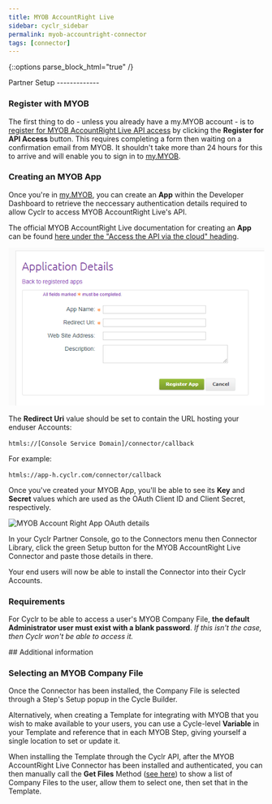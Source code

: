 ```yaml
---
title: MYOB AccountRight Live
sidebar: cyclr_sidebar
permalink: myob-accountright-connector
tags: [connector]
---
```

{::options parse_block_html="true" /}
<section class="card">
Partner Setup
-------------

### Register with MYOB

The first thing to do - unless you already have a my.MYOB account - is to [register for MYOB AccountRight Live API access](https://developer.myob.com/api/accountright/api-overview/getting-started/) by clicking the **Register for API Access** button.  This requires completing a form then waiting on a confirmation email from MYOB.  It shouldn't take more than 24 hours for this to arrive and will enable you to sign in to [my.MYOB](https://my.myob.com.au/Pages/Default.aspx).


### Creating an MYOB App

Once you're in [my.MYOB](https://my.myob.com.au/Pages/Default.aspx), you can create an **App** within the Developer Dashboard to retrieve the neccessary authentication details required to allow Cyclr to access MYOB AccountRight Live's API.

The official MYOB AccountRight Live documentation for creating an **App** can be found [here under the "Access the API via the cloud" heading](https://developer.myob.com/api/accountright/api-overview/getting-started/).

![MYOB Account Right App Setup](./images/myob-accountright-create-an-app.png)

The **Redirect Uri** value should be set to contain the URL hosting your enduser Accounts:

```htmls://[Console Service Domain]/connector/callback```

For example:

```htmls://app-h.cyclr.com/connector/callback```


Once you've created your MYOB App, you'll be able to see its **Key** and **Secret** values which are used as the OAuth Client ID and Client Secret, respectively.

![MYOB Account Right App OAuth details](./images/myob-accountright-app-oauth-details.png)

In your Cyclr Partner Console, go to the Connectors menu then Connector Library, click the green Setup button for the MYOB AccountRight Live Connector and paste those details in there.

Your end users will now be able to install the Connector into their Cyclr Accounts.


### Requirements

For Cyclr to be able to access a user's MYOB Company File, **the default Administrator user must exist with a blank password**.  *If this isn't the case, then Cyclr won't be able to access it.*

</section>
<section class="card">
## Additional information

### Selecting an MYOB Company File

Once the Connector has been installed, the Company File is selected through a Step's Setup popup in the Cycle Builder.

Alternatively, when creating a Template for integrating with MYOB that you wish to make available to your users, you can use a Cycle-level **Variable** in your Template and reference that in each MYOB Step, giving yourself a single location to set or update it.

When installing the Template through the Cyclr API, after the MYOB AccountRight Live Connector has been installed and authenticated, you can then manually call the **Get Files** Method ([see here](https://docs.cyclr.com/call-a-connector-method)) to show a list of Company Files to the user, allow them to select one, then set that in the Template.

</section>
